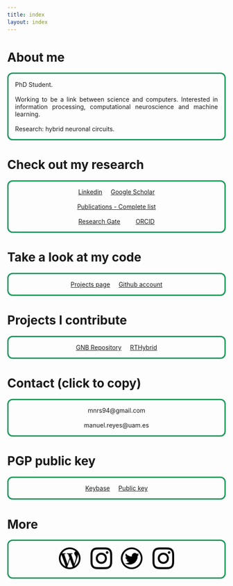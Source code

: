 ```yaml
---
title: index
layout: index
---
```


# About me
<p style="text-align: justify; border-style: solid; border-color: #189959; border-radius: 12px; padding: 3%;">
PhD Student.
<br><br>
Working to be a link between science and computers. Interested in information processing, computational neuroscience and machine learning.
<br><br>
Research: hybrid neuronal circuits.
</p>

# Check out my research
<p style="text-align: center; border-style: solid; border-color: #189959; border-radius: 12px; padding: 3%;">
<a target="_blank" href="https://linkedin.com/in/manuelrs/" class="button">Linkedin</a>&nbsp;&nbsp;&nbsp;&nbsp;
<a target="_blank" href="https://scholar.google.es/citations?user=JlKzj1cAAAAJ" class="button">Google Scholar</a>
<br><br>
<a href="publications" class="button">Publications - Complete list</a>
<br><br>
<a target="_blank" href="https://www.researchgate.net/profile/Manuel_Reyes-Sanchez" class="button">Research Gate</a>&nbsp;&nbsp;&nbsp;&nbsp;&nbsp;&nbsp;&nbsp;&nbsp;
<a target="_blank" href="https://orcid.org/0000-0003-2909-4664" class="button">ORCID</a>
</p>

# Take a look at my code
<p style="text-align: center; border-style: solid; border-color: #189959; border-radius: 12px; padding: 3%;">
<a href="projects" class="button">Projects page</a>&nbsp;&nbsp;&nbsp;&nbsp;
<a target="_blank" href="https://github.com/manurs" class="button">Github account</a>
</p>

# Projects I contribute
<p style="text-align: center; border-style: solid; border-color: #189959; border-radius: 12px; padding: 3%;">
<a target="_blank" href="https://github.com/GNB-UAM" class="button">GNB Repository</a>&nbsp;&nbsp;&nbsp;&nbsp;
<a target="_blank" href="https://github.com/GNB-UAM/RTHybrid" class="button">RTHybrid</a>
</p>


# Contact (click to copy)
<p style="text-align: center; border-style: solid; border-color: #189959; border-radius: 12px; padding: 3%;">
<a id="mail1" class="button" onclick="copyToClipboard('#mail1')">mnrs94@gmail.com</a>
<br><br>
<a id="mail2" class="button" onclick="copyToClipboard('#mail2')">manuel.reyes@uam.es</a>
</p>

# PGP public key
<p style="text-align: center; border-style: solid; border-color: #189959; border-radius: 12px; padding: 3%;">
<a target="_blank" href="https://keybase.io/manurs" class="button">Keybase</a>&nbsp;&nbsp;&nbsp;&nbsp;
<a target="_blank" href="https://keybase.io/manurs/key.asc"  class="button">Public key</a>
</p>

# More
<p style="text-align: center; border-style: solid; border-color: #189959; border-radius: 12px; padding: 3%;">
<a target="_blank" href="https://disquisicionesnocturnas.wordpress.com/"> <img src="/resources/wp.png" width="50" height="50"></a>&nbsp;&nbsp;&nbsp;&nbsp;&nbsp;
<a target="_blank" href="https://instagram.com/manuscritor/"> <img src="/resources/ig.png" width="50" height="50"></a>&nbsp;&nbsp;&nbsp;&nbsp;
<a target="_blank" href="https://twitter.com/manuscritor/"> <img src="/resources/tw.png" width="50" height="50"></a>&nbsp;&nbsp;&nbsp;&nbsp;&nbsp;
<a target="_blank" href="https://instagram.com/supazum/"> <img src="/resources/ig.png" width="50" height="50"></a>
</p>